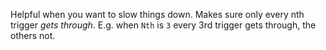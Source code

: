 Helpful when you want to slow things down. Makes sure only every nth trigger _gets through_. E.g. when `Nth` is `3` every 3rd trigger gets through, the others not.
